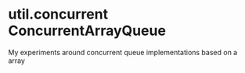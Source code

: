 util.concurrent
ConcurrentArrayQueue
===============
My experiments around concurrent queue implementations based on a array


